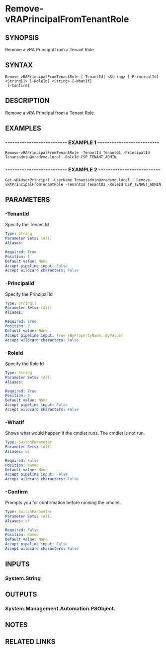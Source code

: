 # Remove-vRAPrincipalFromTenantRole

## SYNOPSIS
Remove a vRA Principal from a Tenant Role

## SYNTAX

```
Remove-vRAPrincipalFromTenantRole [-TenantId] <String> [-PrincipalId] <String[]> [-RoleId] <String> [-WhatIf]
 [-Confirm]
```

## DESCRIPTION
Remove a vRA Principal from a Tenant Role

## EXAMPLES

### -------------------------- EXAMPLE 1 --------------------------
```
Remove-vRAPrincipalFromTenantRole -TenantId Tenant01 -PrincipalId Tenantadmin@vrademo.local -RoleId CSP_TENANT_ADMIN
```

### -------------------------- EXAMPLE 2 --------------------------
```
Get-vRAUserPrincipal -UserName Tenantadmin@vrademo.local | Remove-vRAPrincipalFromTenantRole -TenantId Tenant01 -RoleId CSP_TENANT_ADMIN
```

## PARAMETERS

### -TenantId
Specify the Tenant Id

```yaml
Type: String
Parameter Sets: (All)
Aliases: 

Required: True
Position: 1
Default value: None
Accept pipeline input: False
Accept wildcard characters: False
```

### -PrincipalId
Specify the Principal Id

```yaml
Type: String[]
Parameter Sets: (All)
Aliases: 

Required: True
Position: 2
Default value: None
Accept pipeline input: True (ByPropertyName, ByValue)
Accept wildcard characters: False
```

### -RoleId
Specify the Role Id

```yaml
Type: String
Parameter Sets: (All)
Aliases: 

Required: True
Position: 3
Default value: None
Accept pipeline input: False
Accept wildcard characters: False
```

### -WhatIf
Shows what would happen if the cmdlet runs.
The cmdlet is not run.

```yaml
Type: SwitchParameter
Parameter Sets: (All)
Aliases: wi

Required: False
Position: Named
Default value: None
Accept pipeline input: False
Accept wildcard characters: False
```

### -Confirm
Prompts you for confirmation before running the cmdlet.

```yaml
Type: SwitchParameter
Parameter Sets: (All)
Aliases: cf

Required: False
Position: Named
Default value: None
Accept pipeline input: False
Accept wildcard characters: False
```

## INPUTS

### System.String

## OUTPUTS

### System.Management.Automation.PSObject.

## NOTES

## RELATED LINKS


